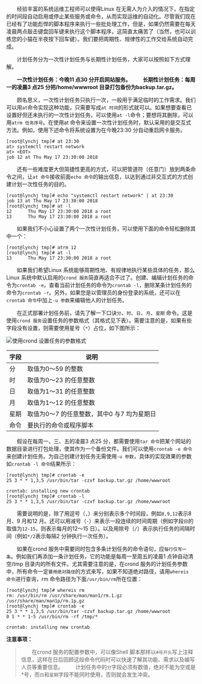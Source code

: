 　　经验丰富的系统运维工程师可以使得Linux 在无需人为介入的情况下，在指定的时间段自动启用或停止某些服务或命令，从而实现运维的自动化。尽管我们现在已经有了功能彪悍的脚本程序来执行一些批处理工作，但是，如果仍然需要在每天凌晨两点敲击键盘回车键来执行这个脚本程序，这简直太痛苦了（当然，也可以训练您的小猫在半夜按下回车键）。我们要把周期性、规律性的工作交给系统自动完成。

　　计划任务分为一次性计划任务与长期性计划任务，大家可以按照如下方式理解。

　　**一次性计划任务：今晚11 点30 分开启网站服务。**
　　**长期性计划任务：每周一的凌晨3 点25 分把/home/wwwroot 目录打包备份为backup.tar.gz。**

　　顾名思义，一次性计划任务只执行一次，一般用于满足临时的工作需求。我们可以用`at`命令实现这种功能，只需要写成`at 时间`的形式就可以。如果想要查看已设置好但还未执行的一次性计划任务，可以使用`at -l`命令；要想将其删除，可以用`atrm 任务序号`。在使用at 命令来设置一次性计划任务时，默认采用的是交互式方法。例如，使用下述命令将系统设置为在今晚23:30 分自动重启网卡服务。

```
[root@lynchj tmp]# at 23:30
at> systemctl restart network
at> <EOT>
job 12 at Thu May 17 23:30:00 2018
```

　　还有一些难度更大但简捷性更高的方式，可以把管道符（任意门）放到两条命令之间，让`at 命令`接收前面`echo 命令`的输出信息，以达到通过非交互式的方式创建计划一次性任务的目的。

```
[root@lynchj tmp]# echo "systemctl restart network" | at 23:30
job 13 at Thu May 17 23:30:00 2018
[root@lynchj tmp]# at -l
12      Thu May 17 23:30:00 2018 a root
13      Thu May 17 23:30:00 2018 a root
```

　　如果我们不小心设置了两个一次性计划任务，可以使用下面的命令轻松删除其中一个：

```
[root@lynchj tmp]# atrm 12
[root@lynchj tmp]# at -l
13      Thu May 17 23:30:00 2018 a root
```

　　如果我们希望Linux 系统能够周期性地、有规律地执行某些具体的任务，那么Linux 系统中默认启用的`crond 服务`简直再适合不过了。创建、编辑计划任务的命令为`crontab -e`，查看当前计划任务的命令为`crontab -l`，删除某条计划任务的命令为`crontab -r`。另外，如果您是以管理员的身份登录的系统，还可以在`crontab 命令`中加上`-u 参数`来编辑他人的计划任务。

　　在正式部署计划任务前，请先了解一下口诀`分`、`时`、`日`、`月`、`星期` 命令。这是使用`crond 服务`设置任务的参数格式（其格式见下表）。需要注意的是，如果有些字段没有设置，则需要使用星号（`*`）占位，如下图所示：

![使用crond 设置任务的参数格式](http://img.lynchj.com/a87b52d13aa7488abe2766308afaaa05.png)

| 字段 | 说明 |
| --- | --- |
| 分 | 取值为0～59 的整数 |
| 时 | 取值为0～23 的任意整数 |
| 日 | 取值为1～31 的任意整数 |
| 月 | 取值为1～12 的任意整数 |
| 星期 | 取值为0～7 的任意整数，其中0 与7 均为星期日 |
| 命令 | 要执行的命令或程序脚本 |

　　假设在每周一、三、五的凌晨3 点25 分，都需要使用`tar 命令`把某个网站的数据目录进行打包处理，使其作为一个备份文件。我们可以使用`crontab -e 命令`来创建计划任务。为自己创建计划任务无需使用`-u 参数`，具体的实现效果的参数如`crontab -l 命令`结果所示：

```
[root@lynchj tmp]# crontab -e
25 3 * * 1,3,5 /usr/bin/tar -czvf backup.tar.gz /home/wwwroot

crontab: installing new crontab
[root@lynchj tmp]# crontab -l
25 3 * * 1,3,5 /usr/bin/tar -czvf backup.tar.gz /home/wwwroot
```

　　需要说明的是，除了用逗号（`,`）来分别表示多个时间段，例如`8,9,12`表示8 月、9 月和12 月。还可以用减号（`-`）来表示一段连续的时间周期（例如字段`日`的取值为`12-15`，则表示每月的12～15 日）。以及用除号（`/`）表示执行任务的间隔时间（例如`*/2`表示每隔2 分钟执行一次任务）。

　　如果在crond 服务中需要同时包含多条计划任务的命令语句，应`每行仅写一条`。例如我们再添加一条计划任务，它的功能是每周一至周五的凌晨1 点钟自动清空/tmp 目录内的所有文件。尤其需要注意的是，在crond 服务的计划任务参数中，所有命令一定`要用绝对路径`的方式来写，如果不知道绝对路径，请用`whereis 命令`进行查询，rm 命令路径为下面`/usr/bin/rm`所在位置：

```
[root@lynchj tmp]# whereis rm
rm: /usr/bin/rm /usr/share/man/man1/rm.1.gz /usr/share/man/man1p/rm.1p.gz
[root@lynchj tmp]# crontab -e
25 3 * * 1,3,5 /usr/bin/tar -czvf backup.tar.gz /home/wwwroot
0 1 * * 1-5 /usr/bin/rm -rf /tmp/*

crontab: installing new crontab
```

**注意事项：**
>　　在crond 服务的配置参数中，可以像Shell 脚本那样以`#号开头`写上注释信息，这样在日后回顾这段命令代码时可以快速了解其功能、需求以及编写人员等重要信息。
>　　计划任务中的`分`字段必须有数值，绝对不能为空或是*号，而`日`和`星期`字段不能同时使用，否则就会发生冲突。

